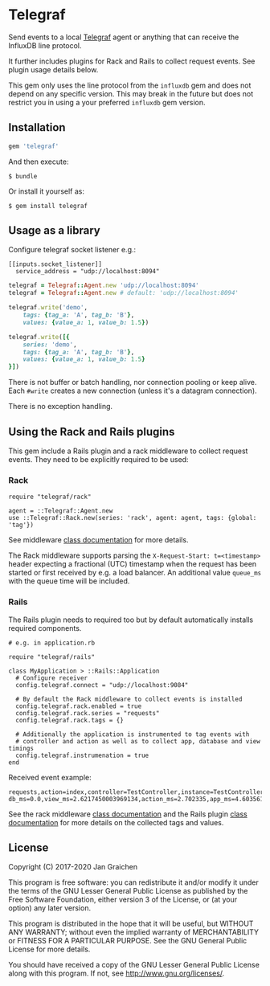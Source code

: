 # Telegraf

Send events to a local [Telegraf](https://github.com/influxdata/telegraf) agent or anything that can receive the InfluxDB line protocol.

It further includes plugins for Rack and Rails to collect request events. See plugin usage details below.

This gem only uses the line protocol from the `influxdb` gem and does not depend on any specific version. This may break in the future but does not restrict you in using a your preferred `influxdb` gem version.

## Installation

```ruby
gem 'telegraf'
```

And then execute:

    $ bundle

Or install it yourself as:

    $ gem install telegraf

## Usage as a library

Configure telegraf socket listener e.g.:

```
[[inputs.socket_listener]]
  service_address = "udp://localhost:8094"

```

```ruby
telegraf = Telegraf::Agent.new 'udp://localhost:8094'
telegraf = Telegraf::Agent.new # default: 'udp://localhost:8094'

telegraf.write('demo',
    tags: {tag_a: 'A', tag_b: 'B'},
    values: {value_a: 1, value_b: 1.5})

telegraf.write([{
    series: 'demo',
    tags: {tag_a: 'A', tag_b: 'B'},
    values: {value_a: 1, value_b: 1.5}
}])
```

There is not buffer or batch handling, nor connection pooling or keep alive. Each `#write` creates a new connection (unless it's a datagram connection).

There is no exception handling.

## Using the Rack and Rails plugins

This gem include a Rails plugin and a rack middleware to collect request events. They need to be explicitly required to be used:

### Rack

```
require "telegraf/rack"

agent = ::Telegraf::Agent.new
use ::Telegraf::Rack.new(series: 'rack', agent: agent, tags: {global: 'tag'})
```

See middleware [class documentation](lib/telegraf/rack.rb) for more details.

The Rack middleware supports parsing the `X-Request-Start: t=<timestamp>` header expecting a fractional (UTC) timestamp when the request has been started or first received by e.g. a load balancer. An additional value `queue_ms` with the queue time will be included.

### Rails

The Rails plugin needs to required too but by default automatically installs required components.

```
# e.g. in application.rb

require "telegraf/rails"

class MyApplication > ::Rails::Application
  # Configure receiver
  config.telegraf.connect = "udp://localhost:9084"

  # By default the Rack middleware to collect events is installed
  config.telegraf.rack.enabled = true
  config.telegraf.rack.series = "requests"
  config.telegraf.rack.tags = {}

  # Additionally the application is instrumented to tag events with
  # controller and action as well as to collect app, database and view timings
  config.telegraf.instrumenation = true
end
```

Received event example:

```
requests,action=index,controller=TestController,instance=TestController#index,method=GET,status=200 db_ms=0.0,view_ms=2.6217450003969134,action_ms=2.702335,app_ms=4.603561000294576,send_ms=0.09295000018028077,request_ms=4.699011000411701,queue_ms=0.00003000028323014
```

See the rack middleware [class documentation](lib/telegraf/rack.rb) and the Rails plugin [class documentation](lib/telegraf/railtie.rb) for more details on  the collected tags and values.

## License

Copyright (C) 2017-2020 Jan Graichen

This program is free software: you can redistribute it and/or modify it under the terms of the GNU Lesser General Public License as published by the Free Software Foundation, either version 3 of the License, or (at your option) any later version.

This program is distributed in the hope that it will be useful, but WITHOUT ANY WARRANTY; without even the implied warranty of MERCHANTABILITY or FITNESS FOR A PARTICULAR PURPOSE.  See the GNU General Public License for more details.

You should have received a copy of the GNU Lesser General Public License along with this program.  If not, see <http://www.gnu.org/licenses/>.

